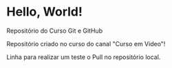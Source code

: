 # Hello, World!
 Repositório do Curso Git e GitHub

 Repositório criado no curso do canal "Curso em Video"!

 Linha para realizar um teste o Pull no repositório local.
